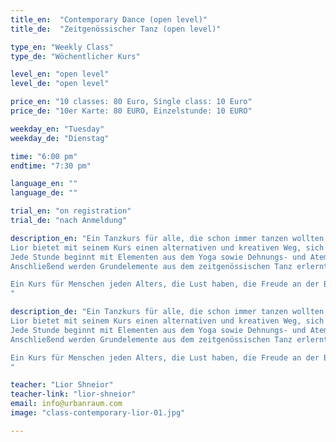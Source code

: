```yaml
---
title_en:  "Contemporary Dance (open level)"
title_de:  "Zeitgenössischer Tanz (open level)"

type_en: "Weekly Class"
type_de: "Wöchentlicher Kurs"

level_en: "open level"
level_de: "open level"

price_en: "10 classes: 80 Euro, Single class: 10 Euro"
price_de: "10er Karte: 80 EURO, Einzelstunde: 10 EURO"

weekday_en: "Tuesday"
weekday_de: "Dienstag"

time: "6:00 pm"
endtime: "7:30 pm"

language_en: ""
language_de: ""

trial_en: "on registration"
trial_de: "nach Anmeldung"

description_en: "Ein Tanzkurs für alle, die schon immer tanzen wollten oder bereits Erfahrung haben.
Lior bietet mit seinem Kurs einen alternativen und kreativen Weg, sich in Bewegung zu bringen und Sport zu machen.
Jede Stunde beginnt mit Elementen aus dem Yoga sowie Dehnungs- und Atemübungen, wodurch der gesamte Körper erwärmt wird.
Anschließend werden Grundelemente aus dem zeitgenössischen Tanz erlernt und es entstehen einfache choreographische Kombinationen verschiedener Tanztechniken.

Ein Kurs für Menschen jeden Alters, die Lust haben, die Freude an der Bewegung zu finden und mit ihrem Körper zu experimentieren.
"

description_de: "Ein Tanzkurs für alle, die schon immer tanzen wollten oder bereits Erfahrung haben.
Lior bietet mit seinem Kurs einen alternativen und kreativen Weg, sich in Bewegung zu bringen und Sport zu machen.
Jede Stunde beginnt mit Elementen aus dem Yoga sowie Dehnungs- und Atemübungen, wodurch der gesamte Körper erwärmt wird.
Anschließend werden Grundelemente aus dem zeitgenössischen Tanz erlernt und es entstehen einfache choreographische Kombinationen verschiedener Tanztechniken.

Ein Kurs für Menschen jeden Alters, die Lust haben, die Freude an der Bewegung zu finden und mit ihrem Körper zu experimentieren.
"

teacher: "Lior Shneior"
teacher-link: "lior-shneior"
email: info@urbanraum.com
image: "class-contemporary-lior-01.jpg"

---
```

